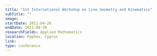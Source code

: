 ```yaml
---
title: "1st International Workshop on Line Geometry and Kinematics"
subTitle: ""
image:
startDate: 2011-04-26
endDate: 2011-04-30
researchFields: Applied Mathematics
location: Paphos, Cyprus
link: 
type: conference
---
```

